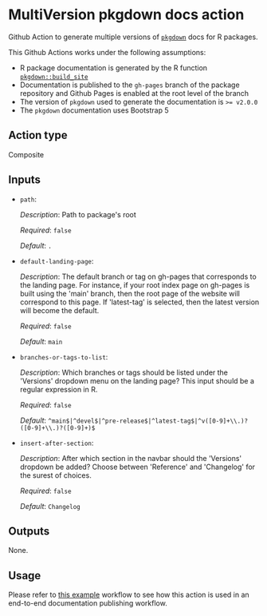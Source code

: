 # MultiVersion pkgdown docs action

Github Action to generate multiple versions of [`pkgdown`](https://pkgdown.r-lib.org/) docs for R packages.

This Github Actions works under the following assumptions:

* R package documentation is generated by the R function [`pkgdown::build_site`](https://pkgdown.r-lib.org/reference/build_site.html)
* Documentation is published to the `gh-pages` branch of the package repository and Github Pages is enabled at the root level of the branch
* The version of `pkgdown` used to generate the documentation is `>= v2.0.0`
* The `pkgdown` documentation uses Bootstrap 5

## Action type

Composite

## Inputs

* `path`:

    _Description_: Path to package's root

    _Required_: `false`

    _Default_: `.`

* `default-landing-page`:

    _Description_: The default branch or tag on gh-pages that corresponds to the landing page. For instance, if your root index page on gh-pages is built using the 'main' branch, then the root page of the website will correspond to this page. If 'latest-tag' is selected, then the latest version will become the default.

    _Required_: `false`

    _Default_: `main`

* `branches-or-tags-to-list`:

    _Description_: Which branches or tags should be listed under the 'Versions' dropdown menu on the landing page? This input should be a regular expression in R.

    _Required_: `false`

    _Default_: `^main$|^devel$|^pre-release$|^latest-tag$|^v([0-9]+\\.)?([0-9]+\\.)?([0-9]+)$`

* `insert-after-section`:

  _Description_: After which section in the navbar should the 'Versions' dropdown be added? Choose between 'Reference' and 'Changelog' for the surest of choices.

  _Required_: `false`

  _Default_: `Changelog`

## Outputs

None.

## Usage

Please refer to [this example](https://github.com/insightsengineering/r.pkg.template/blob/main/.github/workflows/pkgdown.yaml) workflow to see how this action is used in an end-to-end documentation publishing workflow.
